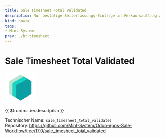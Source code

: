 ```yaml
---
title: Sale Timesheet Total Validated
description: Nur bestätige Zeiterfassungs-Einträge in Verkaufsauftrag anzeigen.
kind: howto
tags:
- Mint-System
prev: ./hr-timesheet
---
```

# Sale Timesheet Total Validated
![icon_oms_box](attachments/icons_odoo_mint_system.png)

{{ $frontmatter.description }}

Technischer Name: `sale_timesheet_total_validated`\
Repository: <https://github.com/Mint-System/Odoo-Apps-Sale-Workflow/tree/17.0/sale_timesheet_total_validated>
